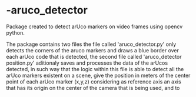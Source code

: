 # -aruco_detector
Package created to detect arUco markers on video frames using opencv python.

The package contains two files the file called 'aruco_detector.py' only detects the corners of the 
aruco markers and draws a blue border over each arUco code that is detected, the second file called
'aruco_detector position.py' aditionaly saves and processes the data of the arUcos detected, in such
way that the logic within this file is able to detect all the arUco markers existent on a scene, 
give the position in meters of the center point of each arUco marker (x,y,z) considering as reference
axis an axis that has its origin on the center of the camera that is being used, and to   
